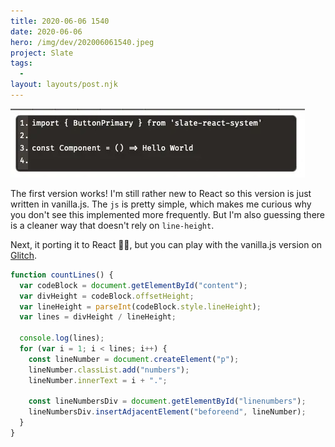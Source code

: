 ```yaml
---
title: 2020-06-06 1540
date: 2020-06-06
hero: /img/dev/202006061540.jpeg
project: Slate
tags:
  -
layout: layouts/post.njk
---
```


![Screenshot of Slate's new Data Meter](/img/dev/202006061540.jpeg)

The first version works! I'm still rather new to React so this version is just written in vanilla.js. The `js` is pretty simple, which makes me curious why you don't see this implemented more frequently. But I'm also guessing there is a cleaner way that doesn't rely on `line-height`.

Next, it porting it to React 🤞🏻, but you can play with the vanilla.js version on [Glitch](https://glitch.com/~codeblock).

```javascript
function countLines() {
  var codeBlock = document.getElementById("content");
  var divHeight = codeBlock.offsetHeight;
  var lineHeight = parseInt(codeBlock.style.lineHeight);
  var lines = divHeight / lineHeight;

  console.log(lines);
  for (var i = 1; i < lines; i++) {
    const lineNumber = document.createElement("p");
    lineNumber.classList.add("numbers");
    lineNumber.innerText = i + ".";

    const lineNumbersDiv = document.getElementById("linenumbers");
    lineNumbersDiv.insertAdjacentElement("beforeend", lineNumber);
  }
}
```
